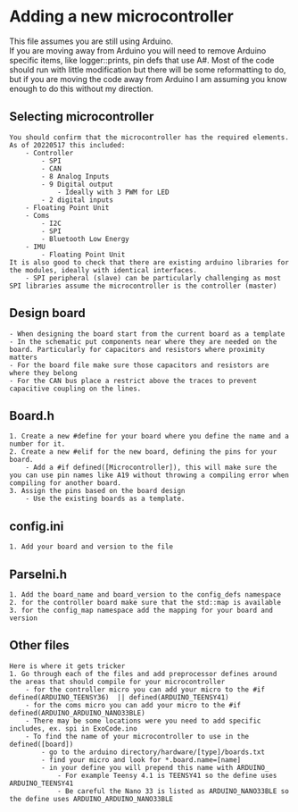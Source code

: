 # Adding a new microcontroller
This file assumes you are still using Arduino.  
If you are moving away from Arduino you will need to remove Arduino specific items, like logger::prints, pin defs that use A#.
Most of the code should run with little modification but there will be some reformatting to do, but if you are moving the code away from Arduino I am assuming you know enough to do this without my direction.

## Selecting microcontroller
    You should confirm that the microcontroller has the required elements.
    As of 20220517 this included:
        - Controller
            - SPI
            - CAN
            - 8 Analog Inputs
            - 9 Digital output
                - Ideally with 3 PWM for LED
            - 2 digital inputs
	    - Floating Point Unit
        - Coms
            - I2C
            - SPI
            - Bluetooth Low Energy
	    - IMU
            - Floating Point Unit
    It is also good to check that there are existing arduino libraries for the modules, ideally with identical interfaces.
        - SPI peripheral (slave) can be particularly challenging as most SPI libraries assume the microcontroller is the controller (master)

## Design board
    - When designing the board start from the current board as a template
    - In the schematic put components near where they are needed on the board. Particularly for capacitors and resistors where proximity matters
    - For the board file make sure those capacitors and resistors are where they belong
    - For the CAN bus place a restrict above the traces to prevent capacitive coupling on the lines.

## Board.h
    1. Create a new #define for your board where you define the name and a number for it.
    2. Create a new #elif for the new board, defining the pins for your board.
        - Add a #if defined([Microcontroller]), this will make sure the you can use pin names like A19 without throwing a compiling error when compiling for another board.
    3. Assign the pins based on the board design
        - Use the existing boards as a template.
    
## config.ini
    1. Add your board and version to the file
    
## ParseIni.h
    1. Add the board_name and board_version to the config_defs namespace
    2. for the controller board make sure that the std::map is available
    3. for the config_map namespace add the mapping for your board and version

## Other files
    Here is where it gets tricker
    1. Go through each of the files and add preprocessor defines around the areas that should compile for your microcontroller
        - for the controller micro you can add your micro to the #if defined(ARDUINO_TEENSY36)  || defined(ARDUINO_TEENSY41) 
        - for the coms micro you can add your micro to the #if defined(ARDUINO_ARDUINO_NANO33BLE)
        - There may be some locations were you need to add specific includes, ex. spi in ExoCode.ino
        - To find the name of your microcontroller to use in the defined([board])
            - go to the arduino directory/hardware/[type]/boards.txt
            - find your micro and look for *.board.name=[name]
            - in your define you will prepend this name with ARDUINO_
                - For example Teensy 4.1 is TEENSY41 so the define uses ARDUINO_TEENSY41
                - Be careful the Nano 33 is listed as ARDUINO_NANO33BLE so the define uses ARDUINO_ARDUINO_NANO33BLE
            

    